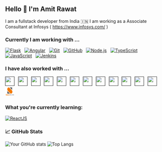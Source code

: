 ## Hello 👋 I'm Amit Rawat

I am a fullstack developer from India 🇮🇳 I am working as a Associate Consultant at Infosys ( https://www.infosys.com/ )

### Currently I am working with ...
<a href="" target="_blank" title="Flask" rel="noreferrer"><img src="https://www.vectorlogo.zone/logos/palletsprojects_flask/palletsprojects_flask-icon.svg" alt="Flask" width="30" height="30"/></a>&nbsp;&nbsp;
<a href="" target="_blank" title="Angular" rel="noreferrer"><img src="https://www.vectorlogo.zone/logos/angular/angular-icon.svg" alt="Angular" width="30" height="30"/></a>&nbsp;&nbsp;
<a href="" target="_blank" title="Git" rel="noreferrer"><img src="https://www.vectorlogo.zone/logos/git-scm/git-scm-icon.svg" alt="Git" width="30" height="30"/></a>&nbsp;&nbsp;
<a href="" target="_blank" title="GitHub" rel="noreferrer"><img src="https://www.vectorlogo.zone/logos/github/github-tile.svg" alt="GitHub" width="30" height="30"/></a>&nbsp;&nbsp;
<a href="" target="_blank" title="Node.js" rel="noreferrer"><img src="https://www.vectorlogo.zone/logos/nodejs/nodejs-icon.svg" alt="Node.js" width="30" height="30"/></a>&nbsp;&nbsp;
<a href="" target="_blank" title="TypeScript" rel="noreferrer"><img src="https://www.vectorlogo.zone/logos/typescriptlang/typescriptlang-icon.svg" alt="TypeScript" width="30" height="30"/></a>&nbsp;&nbsp;
<a href="" target="_blank" title="JavaScript" rel="noreferrer"><img src="https://www.freepnglogos.com/uploads/javascript-png/javascript-vector-logo-yellow-png-transparent-javascript-vector-12.png" alt="JavaScript" width="30" height="30"/></a>&nbsp;&nbsp;
<a href="" target="_blank" title="Jenkins" rel="noreferrer"><img src="https://www.vectorlogo.zone/logos/jenkins/jenkins-icon.svg" alt="Jenkins" width="60" height="30"/></a>&nbsp;&nbsp;

### I have also worked with ...

<a href="" title="C" target="_blank" rel="noreferrer"><img src="https://upload.wikimedia.org/wikipedia/commons/1/19/C_Logo.png" alt="" width="30" height="30"/></a>&nbsp;&nbsp;
<a href="" title="C++" target="_blank" rel="noreferrer"><img src="https://upload.wikimedia.org/wikipedia/commons/thumb/1/18/ISO_C%2B%2B_Logo.svg/1822px-ISO_C%2B%2B_Logo.svg.png" alt="" width="30" height="30"/></a>&nbsp;&nbsp;
<a href="" title="HTML" target="_blank" rel="noreferrer"><img src="https://www.vectorlogo.zone/logos/w3_html5/w3_html5-icon.svg" alt="" width="30" height="30"/></a>&nbsp;&nbsp;
<a href="" title="CSS" target="_blank" rel="noreferrer"><img src="https://www.vectorlogo.zone/logos/w3_css/w3_css-icon.svg" alt="" width="30" height="30"/></a>&nbsp;&nbsp;
<a href="" title="SQL Lite" target="_blank" rel="noreferrer"><img src="https://www.vectorlogo.zone/logos/sqlite/sqlite-icon.svg" alt="" width="30" height="30"/></a>&nbsp;&nbsp;
<a href="" title="Apache Maven" target="_blank" rel="noreferrer"><img src="https://www.vectorlogo.zone/logos/apache_maven/apache_maven-icon.svg" alt="" width="30" height="30"/></a>&nbsp;&nbsp;
<a href="" title="PostgreSQL" target="_blank" rel="noreferrer"><img src="https://www.vectorlogo.zone/logos/postgresql/postgresql-icon.svg" alt="" width="30" height="30"/></a>&nbsp;&nbsp;
<a href="" title="RabbitMQ" target="_blank" rel="noreferrer"><img src="https://www.vectorlogo.zone/logos/rabbitmq/rabbitmq-icon.svg" alt="" width="30" height="30"/></a>&nbsp;&nbsp;
<a href="" title="Django" target="_blank" rel="noreferrer"><img src="https://www.vectorlogo.zone/logos/djangoproject/djangoproject-icon.svg" alt="" width="30" height="30"/></a>&nbsp;&nbsp;
<a href="" title="Postman" target="_blank" rel="noreferrer"><img src="https://www.vectorlogo.zone/logos/getpostman/getpostman-icon.svg" alt="" width="30" height="30"/></a>&nbsp;&nbsp;
<a href="" title="Service Now" target="_blank" rel="noreferrer"><img src="https://www.vectorlogo.zone/logos/servicenow/servicenow-ar21.svg" alt="" width="30" height="30"/></a>&nbsp;&nbsp;
<a href="" title="Celery" target="_blank" rel="noreferrer"><img src="https://github.com/simple-icons/simple-icons/blob/master/icons/celery.svg" alt="" width="30" height="30"/></a>&nbsp;&nbsp;
<a href="" title="StackStorm" target="_blank" rel="noreferrer"><img src="https://github.com/cncf/landscape/blob/master/hosted_logos/stackstorm.svg" alt="" width="30" height="30"/></a>&nbsp;&nbsp;

### What you're currently learning:
<a href="" target="_blank" title="ReactJS" rel="noreferrer"><img src="https://www.vectorlogo.zone/logos/reactjs/reactjs-icon.svg" alt="ReactJS" width="30" height="30"/></a>&nbsp;&nbsp;

### 📈 GitHub Stats
![Your GitHub stats](https://github-readme-stats.vercel.app/api?username=Amitrawat12&show_icons=true&hide_title=true&hide=issues&count_private=true&theme=github_dark)
![Top Langs](https://github-readme-stats.vercel.app/api/top-langs/?username=Amitrawat12&layout=compact&theme=github_dark)

<!--
- 🔭 I’m currently working on ...
- 🌱 I’m currently learning ...
- 👯 I’m looking to collaborate on ...
- 🤔 I’m looking for help with ...
- 💬 Ask me about ...
- 📫 How to reach me: ...
- 😄 Pronouns: ...
- ⚡ Fun fact: ...
-->
